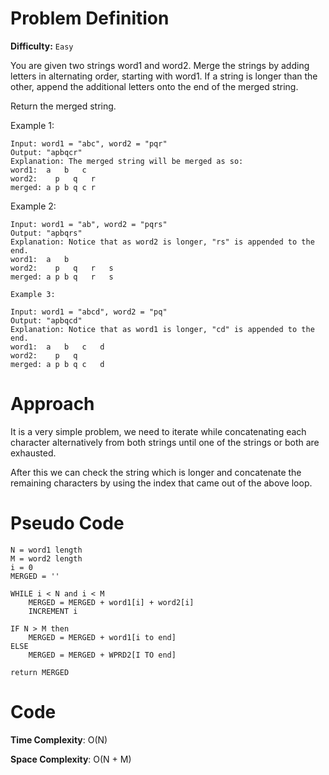 # Problem Definition

**Difficulty:** `Easy`

You are given two strings word1 and word2. Merge the strings by adding letters in alternating order, starting with word1. If a string is longer than the other, append the additional letters onto the end of the merged string.

Return the merged string.

 

Example 1:

```
Input: word1 = "abc", word2 = "pqr"
Output: "apbqcr"
Explanation: The merged string will be merged as so:
word1:  a   b   c
word2:    p   q   r
merged: a p b q c r
```

Example 2:

```
Input: word1 = "ab", word2 = "pqrs"
Output: "apbqrs"
Explanation: Notice that as word2 is longer, "rs" is appended to the end.
word1:  a   b 
word2:    p   q   r   s
merged: a p b q   r   s
```

```
Example 3:

Input: word1 = "abcd", word2 = "pq"
Output: "apbqcd"
Explanation: Notice that as word1 is longer, "cd" is appended to the end.
word1:  a   b   c   d
word2:    p   q 
merged: a p b q c   d
```

# Approach

It is a very simple problem, we need to iterate while concatenating each character alternatively from both strings until one of the strings or both are exhausted.

After this we can check the string which is longer and concatenate the remaining characters by using the index that came out of the above loop.


# Pseudo Code

```
N = word1 length
M = word2 length
i = 0
MERGED = ''

WHILE i < N and i < M 
    MERGED = MERGED + word1[i] + word2[i]
    INCREMENT i

IF N > M then
    MERGED = MERGED + word1[i to end]
ELSE 
    MERGED = MERGED + WPRD2[I TO end]

return MERGED
```

# Code

**Time Complexity**: O(N)

**Space Complexity**: O(N + M)
